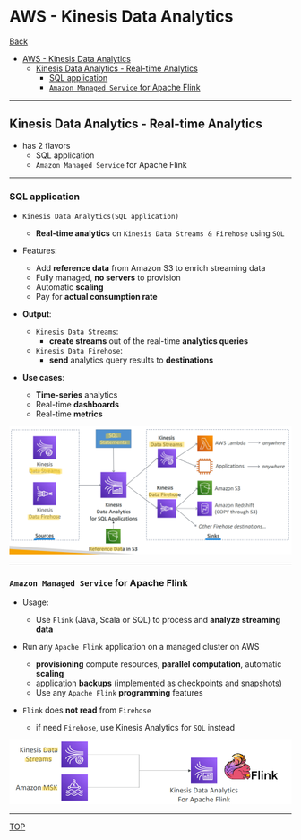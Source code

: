 # AWS - Kinesis Data Analytics

[Back](../../index.md)

- [AWS - Kinesis Data Analytics](#aws---kinesis-data-analytics)
  - [Kinesis Data Analytics - Real-time Analytics](#kinesis-data-analytics---real-time-analytics)
    - [SQL application](#sql-application)
    - [`Amazon Managed Service` for Apache Flink](#amazon-managed-service-for-apache-flink)

---

## Kinesis Data Analytics - Real-time Analytics

- has 2 flavors
  - SQL application
  - `Amazon Managed Service` for Apache Flink

---

### SQL application

- `Kinesis Data Analytics(SQL application)`

  - **Real-time analytics** on `Kinesis Data Streams & Firehose` using `SQL`

- Features:

  - Add **reference data** from Amazon S3 to enrich streaming data
  - Fully managed, **no servers** to provision
  - Automatic **scaling**
  - Pay for **actual consumption rate**

- **Output**:

  - `Kinesis Data Streams`:
    - **create streams** out of the real-time **analytics queries**
  - `Kinesis Data Firehose`:
    - **send** analytics query results to **destinations**

- **Use cases**:
  - **Time-series** analytics
  - Real-time **dashboards**
  - Real-time **metrics**

![kinesis_data_analytics_sql_diagram](./pic/kinesis_data_analytics_sql_diagram.png)

---

### `Amazon Managed Service` for Apache Flink

- Usage:

  - Use `Flink` (Java, Scala or SQL) to process and **analyze streaming data**

- Run any `Apache Flink` application on a managed cluster on AWS

  - **provisioning** compute resources, **parallel computation**, automatic **scaling**
  - application **backups** (implemented as checkpoints and snapshots)
  - Use any `Apache Flink` **programming** features

- `Flink` does **not read** from `Firehose`
  - if need `Firehose`, use Kinesis Analytics for `SQL` instead

![kinesis_data_analytics_flink_diagram.png](./pic/kinesis_data_analytics_flink_diagram.png)

---

[TOP](#aws---kinesis-data-analytics)

